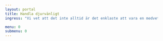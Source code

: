 ```yaml
---
layout: portal
title: Handla djurvänligt
ingress: "Vi vet att det inte alltid är det enklaste att vara en medveten konsument. Vi har alla stått i butiken och kisat mot den kryptiska innehållsförteckningen "

menu: 0
submenu: 0
---
```

